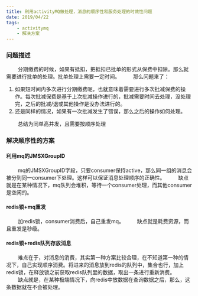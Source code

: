 ```yaml
---
title: 利用activityMQ做处理，消息的顺序性和服务处理的时效性问题
date: 2019/04/22
tags: 
    - activitymq
    - 解决方案
---
```


### 问题描述
&nbsp;&nbsp;&nbsp;&nbsp;&nbsp;&nbsp;&nbsp;&nbsp;分期缴费的时候，如果有抵扣，把抵扣已批单的形式从保费中扣除。那么就需要进行批单的处理。批单处理上需要一定时间。
&nbsp;&nbsp;&nbsp;&nbsp;&nbsp;&nbsp;&nbsp;&nbsp;那么问题来了：
1. 如果短时间内多次进行分期缴费呢，也就意味着需要进行多次批减保费的操作。每次批减保费是基于上次批减操作进行的，批减需要时间去处理，没处理完，之后的批减/退或其他操作是没办法进行的。
2. 还是同样的情况，如果有一次批减发生了错误，那么之后的操作如何处理。

&nbsp;&nbsp;&nbsp;&nbsp;&nbsp;&nbsp;&nbsp;&nbsp;总结为同单高并发，且需要按顺序处理
<!-- more -->
### 解决顺序性的方案
#### 利用mq的JMSXGroupID
&nbsp;&nbsp;&nbsp;&nbsp;&nbsp;&nbsp;&nbsp;&nbsp;mq的JMSXGroupID字段，只要consumer保持active，那么同一组的消息会被分到同一consumer下处理。这样可以保证消息处理顺序的正确性。
&nbsp;&nbsp;&nbsp;&nbsp;&nbsp;&nbsp;&nbsp;&nbsp;缺点就是在某种情况下，mq队列会堆积，等待一个consumer处理，而其他consumer是空闲的。
#### redis锁+mq重发
&nbsp;&nbsp;&nbsp;&nbsp;&nbsp;&nbsp;&nbsp;&nbsp;加redis锁，consumer消费后，自己重发mq。
&nbsp;&nbsp;&nbsp;&nbsp;&nbsp;&nbsp;&nbsp;&nbsp;缺点就是耗费资源，而且重发是秒级。
#### redis锁+redis队列存放消息
&nbsp;&nbsp;&nbsp;&nbsp;&nbsp;&nbsp;&nbsp;&nbsp;难点在于，对消息的消费，其实第一种方案比较合理，在不知道第一种的情况下，自己实现顺序消费。将进来的消息放到redis的队列中，集合也行，加上redis锁，在释放锁之前获取redis队列里的数据，取出一条进行重新消费。
&nbsp;&nbsp;&nbsp;&nbsp;&nbsp;&nbsp;&nbsp;&nbsp;缺点就是，在某种极端情况下，向redis中放数据在查询数据之后，那么，这条数据就在不会被处理。
